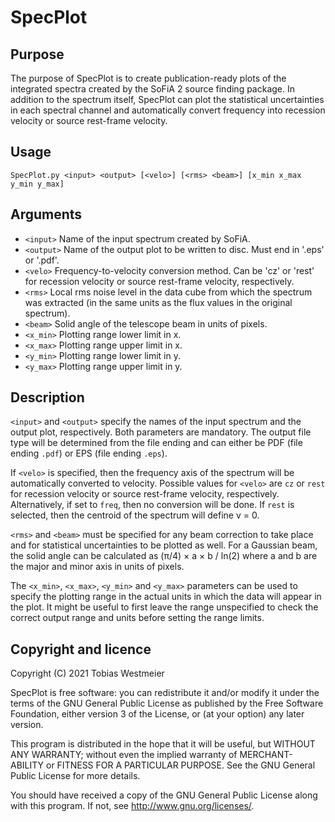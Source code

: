 # SpecPlot

## Purpose

The purpose of SpecPlot is to create publication-ready plots of the
integrated spectra created by the SoFiA 2 source finding package. In
addition to the spectrum itself, SpecPlot can plot the statistical
uncertainties in each spectral channel and automatically convert
frequency into recession velocity or source rest-frame velocity.

## Usage

`SpecPlot.py <input> <output> [<velo>] [<rms> <beam>] [x_min x_max y_min y_max]`

## Arguments

* `<input>`   Name of the input spectrum created by SoFiA.
* `<output>`  Name of the output plot to be written to disc. Must
              end in '.eps' or '.pdf'.
* `<velo>`    Frequency-to-velocity conversion method. Can be 'cz'
              or 'rest' for recession velocity or source rest-frame
              velocity, respectively.
* `<rms>`     Local rms noise level in the data cube from which the
              spectrum was extracted (in the same units as the flux
              values in the original spectrum).
* `<beam>`    Solid angle of the telescope beam in units of pixels.
* `<x_min>`   Plotting range lower limit in x.
* `<x_max>`   Plotting range upper limit in x.
* `<y_min>`   Plotting range lower limit in y.
* `<y_max>`   Plotting range upper limit in y.

## Description

`<input>` and `<output>` specify the names of the input spectrum
and the output plot, respectively. Both parameters are mandatory.
The output file type will be determined from the file ending and
can either be PDF (file ending `.pdf`) or EPS (file ending `.eps`).

If `<velo>` is specified, then the frequency axis of the spectrum
will be automatically converted to velocity. Possible values
for `<velo>` are `cz` or `rest` for recession velocity or source
rest-frame velocity, respectively. Alternatively, if set to
`freq`, then no conversion will be done. If `rest` is selected,
then the centroid of the spectrum will define v = 0.

`<rms>` and `<beam>` must be specified for any beam correction
to take place and for statistical uncertainties to be plotted as
well. For a Gaussian beam, the solid angle can be calculated
as (π/4) × a × b / ln(2) where a and b are the major and
minor axis in units of pixels.

The `<x_min>`, `<x_max>`, `<y_min>` and `<y_max>` parameters can
be used to specify the plotting range in the actual units in which
the data will appear in the plot. It might be useful to first
leave the range unspecified to check the correct output range
and units before setting the range limits.

## Copyright and licence

Copyright (C) 2021 Tobias Westmeier

SpecPlot is free software: you can redistribute it and/or modify it
under the terms of the GNU General Public License as published by the
Free Software Foundation, either version 3 of the License, or (at your
option) any later version.

This program is distributed in the hope that it will be useful, but
WITHOUT ANY WARRANTY; without even the implied warranty of MERCHANT-
ABILITY or FITNESS FOR A PARTICULAR PURPOSE. See the GNU General Public
License for more details.

You should have received a copy of the GNU General Public License along
with this program. If not, see http://www.gnu.org/licenses/.
